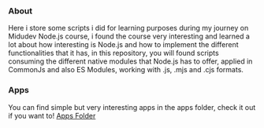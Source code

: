<h3>About</h3>
Here i store some scripts i did for learning purposes during my journey on Midudev Node.js course, i found the course very interesting and learned a lot about how interesting is Node.js
and how to implement the different functionalities that it has, in this repository, you will found scripts consuming the different native modules that Node.js has to offer, applied in
CommonJs and also ES Modules, working with .js, .mjs and .cjs formats.

<h3>Apps</h3>
You can find simple but very interesting apps in the apps folder, check it out if you want to! <a href="https://github.com/Londise/nodejs-course-midudev/tree/main/apps">Apps Folder</a>


